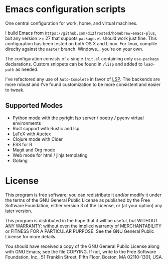 Emacs configuration scripts
===========================

One central configuration for work, home, and virtual machines.

I build Emacs from `https://github.com/d12frosted/homebrew-emacs-plus`, but any version >= 27 that 
suppots `package.el` should work just fine. This configuration has been tested on both OS X 
and Linux. For linux, complile direclty against the `master` branch. Windows... you're on your own. 

The configuration consists of a single `init.el` containing only `use-package` declarations. 
Custom snippets can be found in `/lisp` and added to `load-path` as needed. 

I've refactored any use of `Auto-Complete` in favor of [LSP](https://emacs-lsp.github.io/lsp-mode/). 
The backends are more robust and I've found customization to be more consistent and easier to tweak. 

Supported Modes
---------------

* Python mode with the pyright lsp server / poetry / pyenv virtual environments
* Rust support with Rustic and lsp
* LaTeX with Auctex
* Clojure mode with Cider
* ESS for R	
* Magit and Org mode 
* Web mode for html / jinja templating
* Golang 

License
========

This program is free software; you can redistribute it and/or modify it under the terms of the GNU General Public License as published by the Free Software Foundation; either version 3 of the License, or (at your option) any later version.

This program is distributed in the hope that it will be useful, but WITHOUT ANY WARRANTY; without even the implied warranty of MERCHANTABILITY or FITNESS FOR A PARTICULAR PURPOSE. See the GNU General Public License for more details.

You should have received a copy of the GNU General Public License along with GNU Emacs; see the file COPYING. If not, write to the Free Software Foundation, Inc., 51 Franklin Street, Fifth Floor, Boston, MA 02110-1301, USA.
